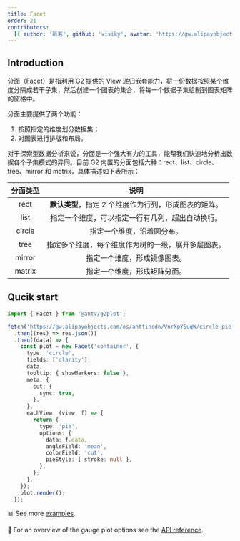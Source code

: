 ```yaml
---
title: Facet
order: 21
contributors:
  [{ author: '新茗', github: 'visiky', avatar: 'https://gw.alipayobjects.com/zos/antfincdn/KAeYPA3TV0/avatar.jpeg' }]
---
```


<!-- ### 用法建议 -->
## Introduction

分面（Facet）是指利用 G2 提供的 View 递归嵌套能力，将一份数据按照某个维度分隔成若干子集，然后创建一个图表的集合，将每一个数据子集绘制到图表矩阵的窗格中。

分面主要提供了两个功能：

1. 按照指定的维度划分数据集；
2. 对图表进行排版和布局。

对于探索型数据分析来说，分面是一个强大有力的工具，能帮我们快速地分析出数据各个子集模式的异同。目前 G2 内置的分面包括六种：rect、list、circle、tree、mirror 和 matrix，具体描述如下表所示：

| **分面类型** |                       **说明**                        |
| :----------: | :---------------------------------------------------: |
|     rect     | **默认类型**，指定 2 个维度作为行列，形成图表的矩阵。 |
|     list     |   指定一个维度，可以指定一行有几列，超出自动换行。    |
|    circle    |              指定一个维度，沿着圆分布。               |
|     tree     |  指定多个维度，每个维度作为树的一级，展开多层图表。   |
|    mirror    |             指定一个维度，形成镜像图表。              |
|    matrix    |             指定一个维度，形成矩阵分面。              |

## Qucik start

<div class='sign'>

```ts
import { Facet } from '@antv/g2plot';

fetch('https://gw.alipayobjects.com/os/antfincdn/VnrXpYSuqW/circle-pie.json')
  .then((res) => res.json())
  .then((data) => {
    const plot = new Facet('container', {
      type: 'circle',
      fields: ['clarity'],
      data,
      tooltip: { showMarkers: false },
      meta: {
        cut: {
          sync: true,
        },
      },
      eachView: (view, f) => {
        return {
          type: 'pie',
          options: {
            data: f.data,
            angleField: 'mean',
            colorField: 'cut',
            pieStyle: { stroke: null },
          },
        };
      },
    });
    plot.render();
  });

```

</div>

📊 See more <a href="/en/examples/plugin/facet#column" target='blank'>examples</a>.

🎨 For an overview of the gauge plot options see the [API reference](/en/docs/api/advanced-plots/facet).

</div>

